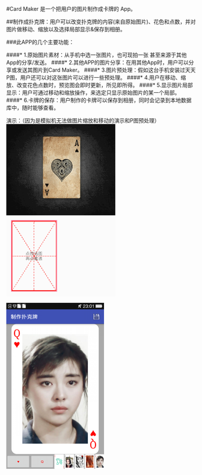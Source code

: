 #Card Maker 是一个把用户的图片制作成卡牌的 App。

##制作成扑克牌：用户可以改变扑克牌的内容(来自原始图片)、花色和点数，并对图片做移动、缩放以及选择局部显示&保存到相册。

###此APP的几个主要功能：

####* 1.原始图片素材：从手机中选一张图片，也可现拍一张 甚至来源于其他App的分享/发送。
####* 2.其他APP的图片分享：在用其他App时，用户可以分享或发送其图片到Card Maker。
####* 3.图片预处理：假如这台手机安装过天天P图，用户还可以对这张图片可以进行一些预处理。
####* 4.用户在移动、缩放、改变花色点数时，预览图会即时更新，所见即所得。
####* 5.显示图片局部显示：用户可通过移动和缩放操作，来选定只显示原始图片的某一个局部。
####* 6.卡牌的保存：用户制作的卡牌可以保存到相册，同时会记录到本地数据库中，随时能够查看。

演示：（因为是模拟机无法做图片缩放和移动的演示和P图预处理）
![image](https://github.com/sallyQin/CardMaker/raw/master/app/src/main/res/drawable/readme_display.gif) 

![image](https://github.com/sallyQin/CardMaker/raw/master/app/src/main/res/drawable/readme_1.png) 
